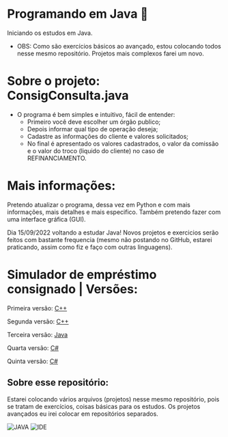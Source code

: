 # Programando em Java 💬
Iniciando os estudos em Java.
* OBS: Como são exercícios básicos ao avançado, estou colocando todos nesse mesmo repositório. Projetos mais complexos farei um novo.

# Sobre o projeto: ConsigConsulta.java
* O programa é bem simples e intuitivo, fácil de entender:
  * Primeiro você deve escolher um órgão publico;
  * Depois informar qual tipo de operação deseja;
  * Cadastre as informações do cliente e valores solicitados;
  * No final é apresentado os valores cadastrados, o valor da comissão e o valor do troco (liquido do cliente) no caso de REFINANCIAMENTO.
# Mais informações:
Pretendo atualizar o programa, dessa vez em Python e com mais informações, mais detalhes e mais especifico. Também pretendo fazer com uma interface gráfica (GUI).

Dia 15/09/2022 voltando a estudar Java! Novos projetos e exercicios serão feitos com bastante frequencia (mesmo não postando no GitHub, estarei praticando, assim como fiz e faço com outras linguagens).

# Simulador de empréstimo consignado | Versões:
Primeira versão:
[C++](https://github.com/PBPaschoal/BeginsCmaismais/blob/master/ProgrammingConsig.cpp)

Segunda versão:
[C++](https://github.com/PBPaschoal/BeginsCmaismais/blob/master/NovaVersaoProgrammingConsig)

Terceira versão: 
[Java](https://github.com/PBPaschoal/Java/blob/main/Udemy/Antigo/Inicio%20Java/ConsigConsulta.java)

Quarta versão:
[C#](https://github.com/PBPaschoal/CSharp/blob/main/B%C3%A1sico/ConsigConsulta.cs)

Quinta versão: 
[C#](https://github.com/PBPaschoal/CSharp/blob/main/B%C3%A1sico/ConsigConsultaProgram%2003/ConsigConsultaProgram/ConsigConsulta03.cs)

## Sobre esse repositório:
 Estarei colocando vários arquivos (projetos) nesse mesmo repositório, pois se tratam de exercícios, coisas básicas para os estudos.
 Os projetos avançados eu irei colocar em repositórios separados.

![JAVA](https://i.ibb.co/Xkf17zS/java.png)
![IDE](https://i.ibb.co/njMWJXP/eclipse-icon-1-3778a4cbe978d8dfd73c091706e26aa6c57c65aa-removebg-preview.png)

